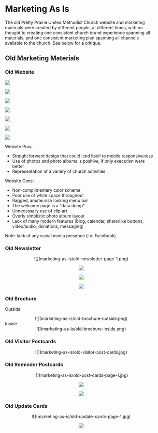 # Marketing As Is

The old Pretty Prairie United Methodist Church website and marketing materials were created by different people, at different times, with no thought to creating one consistent church brand experience spanning all materials, and one consistent marketing plan spanning all channels available to the church. See below for a critique. 

## Old Marketing Materials

### Old Website

![](marketing-as-is/old-website-welcome-page.jpg)

![](marketing-as-is/old-website-times-of-worship.jpg)

![](marketing-as-is/old-website-fellowship-and-outreach.jpg)

![](marketing-as-is/old-website-photos.jpg)

![](marketing-as-is/old-website-youth-activities.jpg)

![](marketing-as-is/old-website-contact.jpg)

![](marketing-as-is/old-website-mobile.png)

Website Pros: 
* Straight forward design that could lend itself to mobile responsiveness
* Use of photos and photo albums is positive, if only execution were better
* Representation of a variety of church activities

Website Cons:
* Non-complimentary color scheme
* Poor use of white space throughout
* Ragged, amateurish looking menu bar
* The welcome page is a "data dump"
* Unnecessary use of clip art
* Overly simplistic photo album layout
* Lack of many modern features (blog, calendar, share/like buttons, video/audio, donations, messaging)

Note: lack of any social media presence (i.e. Facebook)

### Old Newsletter

<center>
![](marketing-as-is/old-newsletter-page-1.png)

![](marketing-as-is/old-newsletter-page-2.png)

![](marketing-as-is/old-newsletter-page-3.png)

![](marketing-as-is/old-newsletter-page-4.png)
</center>

### Old Brochure

Outside<br>
<center>
![](marketing-as-is/old-brochure-outside.png)
</center>
Inside<br>
<center>
![](marketing-as-is/old-brochure-inside.png)
</center>

### Old Visitor Postcards

<center>
![](marketing-as-is/old-visitor-post-cards.jpg)
</center>

### Old Reminder Postcards

<center>
![](marketing-as-is/old-post-cards-page-1.jpg)

![](marketing-as-is/old-post-cards-page-2.jpg)

![](marketing-as-is/old-post-cards-page-3.jpg)
</center>

### Old Update Cards 
<center>
![](marketing-as-is/old-update-cards-page-1.jpg)

![](marketing-as-is/old-update-cards-page-2.png)
</center>


